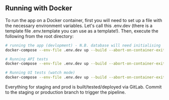 <!--
SPDX-FileCopyrightText: 2021 Genome Research Ltd.

SPDX-License-Identifier: MIT
-->

## Running with Docker

To run the app on a Docker container, first you will need to set up a file with the necessary environment variables. Let's call this .env.dev (there is a template file .env.template you can use as a template!). Then, execute the following from the root directory:

```bash
# running the app (devlopment) - N.B. database will need initialising
docker-compose --env-file .env.dev up --build --abort-on-container-exit tolid-api tolid-ui tolid-db

# Running API tests
docker-compose --env-file .env.dev up --build --abort-on-container-exit tolid-api-test

# Running UI tests (watch mode)
docker-compose --env-file .env.dev up --build --abort-on-container-exit tolid-ui-test

```
Everything for staging and prod is built/tested/deployed via GitLab. Commit to the staging or production branch to trigger the pipeline.
